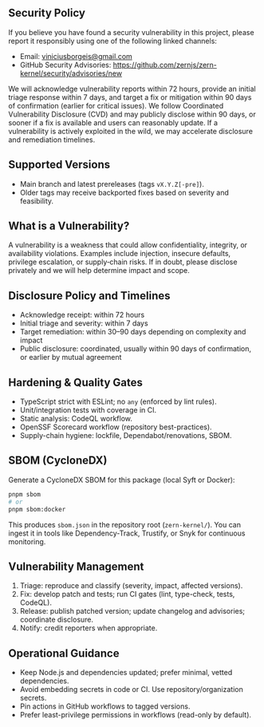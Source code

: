 ## Security Policy

If you believe you have found a security vulnerability in this project, please report it responsibly using one of the following linked channels:

- Email: [viniciusborgeis@gmail.com](mailto:viniciusborgeis@gmail.com)
- GitHub Security Advisories: https://github.com/zernjs/zern-kernel/security/advisories/new

We will acknowledge vulnerability reports within 72 hours, provide an initial triage response within 7 days, and target a fix or mitigation within 90 days of confirmation (earlier for critical issues). We follow Coordinated Vulnerability Disclosure (CVD) and may publicly disclose within 90 days, or sooner if a fix is available and users can reasonably update. If a vulnerability is actively exploited in the wild, we may accelerate disclosure and remediation timelines.

## Supported Versions

- Main branch and latest prereleases (tags `vX.Y.Z[-pre]`).
- Older tags may receive backported fixes based on severity and feasibility.

## What is a Vulnerability?

A vulnerability is a weakness that could allow confidentiality, integrity, or availability violations. Examples include injection, insecure defaults, privilege escalation, or supply‑chain risks. If in doubt, please disclose privately and we will help determine impact and scope.

## Disclosure Policy and Timelines

- Acknowledge receipt: within 72 hours
- Initial triage and severity: within 7 days
- Target remediation: within 30–90 days depending on complexity and impact
- Public disclosure: coordinated, usually within 90 days of confirmation, or earlier by mutual agreement

## Hardening & Quality Gates

- TypeScript strict with ESLint; no `any` (enforced by lint rules).
- Unit/integration tests with coverage in CI.
- Static analysis: CodeQL workflow.
- OpenSSF Scorecard workflow (repository best-practices).
- Supply-chain hygiene: lockfile, Dependabot/renovations, SBOM.

## SBOM (CycloneDX)

Generate a CycloneDX SBOM for this package (local Syft or Docker):

```bash
pnpm sbom
# or
pnpm sbom:docker
```

This produces `sbom.json` in the repository root (`zern-kernel/`). You can ingest it in tools like Dependency-Track, Trustify, or Snyk for continuous monitoring.

## Vulnerability Management

1. Triage: reproduce and classify (severity, impact, affected versions).
2. Fix: develop patch and tests; run CI gates (lint, type-check, tests, CodeQL).
3. Release: publish patched version; update changelog and advisories; coordinate disclosure.
4. Notify: credit reporters when appropriate.

## Operational Guidance

- Keep Node.js and dependencies updated; prefer minimal, vetted dependencies.
- Avoid embedding secrets in code or CI. Use repository/organization secrets.
- Pin actions in GitHub workflows to tagged versions.
- Prefer least-privilege permissions in workflows (read-only by default).
